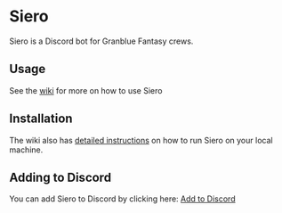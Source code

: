 # Siero
Siero is a Discord bot for Granblue Fantasy crews.

## Usage
See the [wiki](https://github.com/jedmund/siero-bot/wiki) for more on how to use Siero

## Installation
The wiki also has [detailed instructions](https://github.com/jedmund/siero-bot/wiki/For-development) on how to run Siero on your local machine.

## Adding to Discord
You can add Siero to Discord by clicking here: [Add to Discord](https://discord.com/api/oauth2/authorize?client_id=539533389187776523&permissions=8192&scope=bot)
